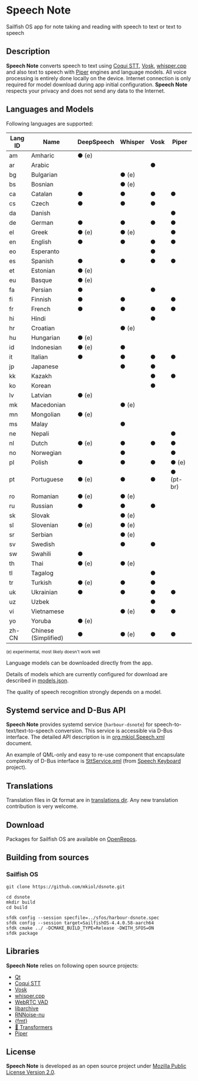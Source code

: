 # Speech Note

Sailfish OS app for note taking and reading with speech to text or text to speech

## Description

**Speech Note** converts speech to text using [Coqui STT](https://github.com/coqui-ai/STT),
[Vosk](https://alphacephei.com/vosk), [whisper.cpp](https://github.com/ggerganov/whisper.cpp) and also
text to speech with [Piper](https://github.com/rhasspy/piper) engines and language models.
All voice processing is entirely done locally on the device. Internet connection is only
required for model download during app initial configuration. **Speech Note** respects your
privacy and does not send any data to the Internet.

## Languages and Models

Following languages are supported:

| **Lang ID** | **Name**             | **DeepSpeech** | **Whisper** | **Vosk** | **Piper** |
| ----------- | -------------------- | -------------- | ----------- | -------- | --------- |
| am          | Amharic              | ● (e)          |             |          |           |
| ar          | Arabic               |                |             | ●        |           |
| bg          | Bulgarian            |                | ● (e)       |          |           |
| bs          | Bosnian              |                | ● (e)       |          |           |
| ca          | Catalan              | ●              | ●           | ●        | ●         |
| cs          | Czech                | ●              | ●           | ●        |           |
| da          | Danish               |                |             |          | ●         |
| de          | German               | ●              | ●           | ●        | ●         |
| el          | Greek                | ● (e)          | ● (e)       |          | ●         |
| en          | English              | ●              | ●           | ●        | ●         |
| eo          | Esperanto            |                |             | ●        |           |
| es          | Spanish              | ●              | ●           | ●        | ●         |
| et          | Estonian             | ● (e)          |             |          |           |
| eu          | Basque               | ● (e)          |             |          |           |
| fa          | Persian              | ●              |             | ●        |           |
| fi          | Finnish              | ●              | ●           |          | ●         |
| fr          | French               | ●              | ●           | ●        | ●         |
| hi          | Hindi                |                |             | ●        |           |
| hr          | Croatian             |                | ● (e)       |          |           |
| hu          | Hungarian            | ● (e)          |             |          |           |
| id          | Indonesian           | ● (e)          | ●           |          |           |
| it          | Italian              | ●              | ●           | ●        | ●         |
| jp          | Japanese             |                | ●           | ●        |           |
| kk          | Kazakh               |                |             | ●        | ●         |
| ko          | Korean               |                |             | ●        |           |
| lv          | Latvian              | ● (e)          |             |          |           |
| mk          | Macedonian           |                | ● (e)       |          |           |
| mn          | Mongolian            | ● (e)          |             |          |           |
| ms          | Malay                |                | ●           |          |           |
| ne          | Nepali               |                |             |          | ●         |
| nl          | Dutch                | ● (e)          | ●           | ●        | ●         |
| no          | Norwegian            |                | ●           |          | ●         |
| pl          | Polish               | ●              | ●           | ●        | ● (e)     |
| pt          | Portuguese           | ● (e)          | ●           | ●        | ● (pt-br) |
| ro          | Romanian             | ● (e)          | ● (e)       |          |           |
| ru          | Russian              | ●              | ●           | ●        |           |
| sk          | Slovak               |                | ● (e)       |          |           |
| sl          | Slovenian            | ● (e)          | ● (e)       |          |           |
| sr          | Serbian              |                | ● (e)       |          |           |
| sv          | Swedish              |                | ●           | ●        |           |
| sw          | Swahili              | ●              |             |          |           |
| th          | Thai                 | ● (e)          | ● (e)       |          |           |
| tl          | Tagalog              |                |             | ●        |           |
| tr          | Turkish              | ● (e)          | ●           | ●        |           |
| uk          | Ukrainian            | ●              | ●           | ●        | ●         |
| uz          | Uzbek                |                |             | ●        |           |
| vi          | Vietnamese           |                | ● (e)       | ●        | ●         |
| yo          | Yoruba               | ● (e)          |             |          |           |
| zh-CN       | Chinese (Simplified) | ●              | ● (e)       | ●        | ●         |

<sup>(e) experimental, most likely doesn't work well</sup>

Language models can be downloaded directly from the app.

Details of models which are currently configured for download are described in
[models.json](https://github.com/mkiol/dsnote/blob/main/config/models.json).

The quality of speech recognition strongly depends on a model.

## Systemd service and D-Bus API

**Speech Note** provides systemd service (`harbour-dsnote`) for speech-to-text/text-to-speech conversion.
This service is accessible via D-Bus interface. The detailed API description is in
[org.mkiol.Speech.xml](https://github.com/mkiol/dsnote/blob/main/dbus/org.mkiol.Speech.xml) document.

An example of QML-only and easy to re-use component that encapsulate complexity of D-Bus
interface is [SttService.qml](https://github.com/mkiol/dskeyboard/blob/main/qml/SttService.qml)
(from [Speech Keyboard](https://github.com/mkiol/dskeyboard) project).

## Translations

Translation files in Qt format are in [translations dir](https://github.com/mkiol/dsnote/tree/main/translations).
Any new translation contribution is very welcome.

## Download

Packages for Sailfish OS are available on [OpenRepos](https://openrepos.net/content/mkiol/speech-note).

## Building from sources

### Sailfish OS

```
git clone https://github.com/mkiol/dsnote.git

cd dsnote
mkdir build
cd build

sfdk config --session specfile=../sfos/harbour-dsnote.spec
sfdk config --session target=SailfishOS-4.4.0.58-aarch64
sfdk cmake ../ -DCMAKE_BUILD_TYPE=Release -DWITH_SFOS=ON
sfdk package
```

## Libraries

**Speech Note** relies on following open source projects:

- [Qt](https://www.qt.io/)
- [Coqui STT](https://github.com/coqui-ai/STT)
- [Vosk](https://alphacephei.com/vosk)
- [whisper.cpp](https://github.com/ggerganov/whisper.cpp)
- [WebRTC VAD](https://webrtc.org/)
- [libarchive](https://libarchive.org/)
- [RNNoise-nu](https://github.com/GregorR/rnnoise-nu)
- [{fmt}](https://fmt.dev)
- [🤗 Transformers](https://github.com/huggingface/transformers)
- [Piper](https://github.com/rhasspy/piper)

## License

**Speech Note** is developed as an open source project under
[Mozilla Public License Version 2.0](https://www.mozilla.org/MPL/2.0/).
